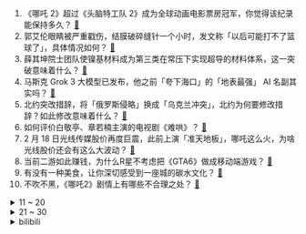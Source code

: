 1. 《哪吒 2》超过《头脑特工队 2》成为全球动画电影票房冠军，你觉得该纪录能保持多久？ [:link:](https://www.zhihu.com/question/12624739748)
2. 郭艾伦眼睛被严重戳伤，结膜破碎缝针一个小时，发文称「以后可能打不了篮球了」，具体情况如何？ [:link:](https://www.zhihu.com/question/12620750668)
3. 薛其坤院士团队使镍基材料成为第三类在常压下实现超导的材料体系，这一突破意味着什么？ [:link:](https://www.zhihu.com/question/12586281487)
4. 马斯克 Grok 3  大模型已发布，他之前「夸下海口」的「地表最强」 AI 名副其实吗？ [:link:](https://www.zhihu.com/question/12592235100)
5. 北约突改措辞，将「俄罗斯侵略」换成「乌克兰冲突」，北约为何要修改措辞？如此修改意味着什么？ [:link:](https://www.zhihu.com/question/12615633735)
6. 如何评价白敬亭、章若楠主演的电视剧《难哄》？ [:link:](https://www.zhihu.com/question/12521091472)
7. 2 月 18 日光线传媒股价再度巨震，此前上演「准天地板」，哪吒这么火，为啥光线股价还会有这么大波动？ [:link:](https://www.zhihu.com/question/12589132794)
8. 当前二游如此赚钱，为什么R星不考虑把《GTA6》做成移动端游戏？ [:link:](https://www.zhihu.com/question/11679228890)
9. 有没有一种美食，让你深切感受到一座城的碳水文化？ [:link:](https://www.zhihu.com/question/11897590673)
10. 不吹不黑，《哪吒2》剧情上有哪些不合理之处？ [:link:](https://www.zhihu.com/question/12529643936)
<details>
<summary>11 ~ 20</summary>

11. U20 亚洲杯小组赛最后一战，中国队 1-2 惜败澳大利亚，你对小伙子们的表现是否满意？ [:link:](https://www.zhihu.com/question/12603933887)
12. 美俄两国同意恢复驻华盛顿和莫斯科大使馆的人员配置，未来将在多领域合作，释放了哪些信号？ [:link:](https://www.zhihu.com/question/12637972180)
13. 如何评价「退钱哥」何胜在一支新疆中冠球队以球员身份完成报名？ [:link:](https://www.zhihu.com/question/12572344119)
14. 现代遗体处理方式很全面了，化石很难生成，那么人类灭绝之后新的智慧生物怎么发现人类的存在？ [:link:](https://www.zhihu.com/question/12121563600)
15. 发现越来越多的轻薄本开始标配32G大内存，那么16G内存的轻薄本还有必要购买吗？ [:link:](https://www.zhihu.com/question/12425671878)
16. 家里第一辆车能选小米su7吗? [:link:](https://www.zhihu.com/question/10273463074)
17. 上海有中小学生开学前用 DeepSeek 赶作业，怎样看待这一现象？家长该怎样正确引导使用 AI？ [:link:](https://www.zhihu.com/question/12518687480)
18. 马斯克查账美国社保，称发现 360 岁老人，且社保人数 3.98 亿人，远超实际人口数，这意味着什么？ [:link:](https://www.zhihu.com/question/12569220672)
19. 打游戏一直处于中等和中下等，是不是说明我智商不够？ [:link:](https://www.zhihu.com/question/628793525)
20. 如何评价山东一企业要求各单身工友2025年9月30日前成家否则需离职？ [:link:](https://www.zhihu.com/question/12218959662)
</details>
<details>
<summary>21 ~ 30</summary>

21. 你公司有哪些奇葩的规定？ [:link:](https://www.zhihu.com/question/24955553)
22. 王健林 7702 万股权被冻结，这意味着什么？ [:link:](https://www.zhihu.com/question/12125468634)
23. 《哪吒 2》海外版「急急如律令」翻译曝光，译为「swift and uplift」，怎样看待这一翻译？ [:link:](https://www.zhihu.com/question/12538593356)
24. 古装剧里的那些侠客好像都不用工作的一年四季都在行侠仗义？请问他们哪里来的银子？ [:link:](https://www.zhihu.com/question/826155691)
25. 为什么山东人个子高的很多，和当地的饮食习惯有关吗？ [:link:](https://www.zhihu.com/question/515136736)
26. 曝台湾男星王大陆涉嫌逃兵役遭逮捕，将被送检，拒服兵役将承担什么后果？ [:link:](https://www.zhihu.com/question/12584302457)
27. 《哪吒2》中哪吒母亲被炼化成丹之后，为何哪吒并未选择继续追杀捕妖队以及落败的仙翁? [:link:](https://www.zhihu.com/question/12053845994)
28. 如何评价《蜗居》中宋思明这样的男人？现实中女人会喜欢这样的男人么？ [:link:](https://www.zhihu.com/question/304968785)
29. 2 月 18 日俄美双方在沙特阿拉伯会晤，讨论乌克兰等问题，为何选在沙特？此次会晤对乌欧意味着什么？ [:link:](https://www.zhihu.com/question/12563147631)
30. 为什么大部分子供向动画把主角团设定都是1女3男其中还有1胖子这种用烂的设定? [:link:](https://www.zhihu.com/question/490004714)
</details><details>
<summary>bilibili</summary>

</details>